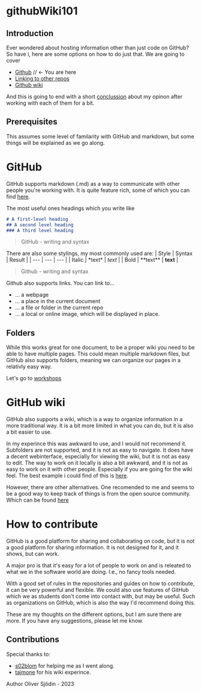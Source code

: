# githubWiki101

## Introduction

Ever wondered about hosting information other than just code on GitHub? So have i, here are some options on how to do just that. We are going to cover 
- [Github](#introduction) // <- You are here  
- [Linking to other repos](#folders)
- [Github wiki](#github-wiki)

And this is going to end with a short [conclussion](#how-to-contribute) about my opinon after working with each of them for a bit. 

## Prerequisites

This assumes some level of familarity with GitHub and markdown, but some things will be explained as we go along. 

# GitHub 

GitHub supports markdown (.md) as a way to communicate with other people you're working with. It is quite feature rich, some of which you can find [here](https://docs.github.com/en/get-started/writing-on-github/getting-started-with-writing-and-formatting-on-github/basic-writing-and-formatting-syntax).

The most useful ones headings which you write like 
```Markdown
# A first-level heading 
## A second level heading 
### A third level heading 

```
> GitHub - writing and syntax 

There are also some stylings, my most commonly used are: 
| Style | Syntax | Result | 
| --- | --- | --- | 
| Italic | \*text\* | *text* |
| Bold | \*\*text\*\* | **text** | 
> Github - writing and syntax

Github also supports links. You can link to...
- ... a webpage 
- ... a place in the current document
- ... a file or folder in the current repo 
- ... a local or online image, which will be displayed in place. 

## Folders 
While this works great for one document, to be a proper wiki you need to be able to have multiple pages. This could mean multiple markdown files, but GitHub also supports folders, meaning we can organize our pages in a relativly easy way. 

Let's go to [workshops](./Workshops)

# GitHub wiki 

GitHub also supports a wiki, which is a way to organize information in a more traditional way. It is a bit more limited in what you can do, but it is also a bit easier to use.

In my experince this was awkward to use, and I would not recommend it. Subfolders are not supported, and it is not as easy to navigate. It does have a decent webinterface, especially for viewing the wiki, but it is not as easy to edit. The way to work on it locally is also a bit awkward, and it is not as easy to work on it with other people. Especially if you are going for the wiki feel. The best example i could find of this is [here](https://github.com/tajmone/github-tests/wiki/).

However, there are other alternatives. One recomended to me and seems to be a good way to keep track of things is from the open source community. Which can be found [here](https://github.com/oss-review-toolkit/ort/wiki/ORT-Community-Meeting)


# How to contribute

GitHub is a good platform for sharing and collaborating on code, but it is not a good platform for sharing information. It is not designed for it, and it shows, but can work. 

A major pro is that it's easy for a lot of people to work on and is releated to what we in the software world are doing. I.e., no fancy tools needed. 

With a good set of rules in the repositories and guides on how to contribute, it can be very powerful and flexible. We could also use features of GitHub which we as students don't come into contact with, but may be useful. Such as organizations on GitHub, which is also the way I'd recommend doing this.

These are my thoughts on the different options, but I am sure there are more. If you have any suggestions, please let me know.

## Contributions 

Special thanks to:
- [s02blom](https://github.com/s02blom) for helping me as I went along. 
- [tajmone](https://github.com/tajmone/github-tests/wiki/) for his wiki experince. 

Author Oliver Sjödin - 2023

